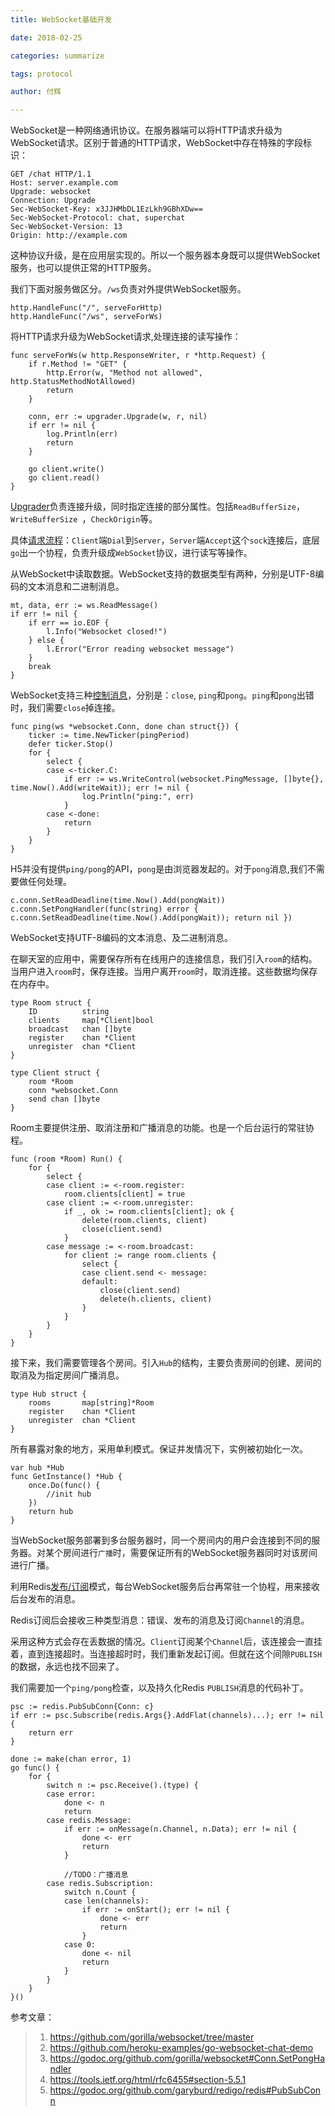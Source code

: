```yaml
---
title: WebSocket基础开发

date: 2018-02-25

categories: summarize

tags: protocol

author: 付辉

---
```


WebSocket是一种网络通讯协议。在服务器端可以将HTTP请求升级为WebSocket请求。区别于普通的HTTP请求，WebSocket中存在特殊的字段标识：

```
GET /chat HTTP/1.1
Host: server.example.com
Upgrade: websocket
Connection: Upgrade
Sec-WebSocket-Key: x3JJHMbDL1EzLkh9GBhXDw==
Sec-WebSocket-Protocol: chat, superchat
Sec-WebSocket-Version: 13
Origin: http://example.com
```

这种协议升级，是在应用层实现的。所以一个服务器本身既可以提供WebSocket服务，也可以提供正常的HTTP服务。

我们下面对服务做区分。`/ws`负责对外提供WebSocket服务。
```
http.HandleFunc("/", serveForHttp)
http.HandleFunc("/ws", serveForWs)
```

将HTTP请求升级为WebSocket请求,处理连接的读写操作：
```
func serveForWs(w http.ResponseWriter, r *http.Request) {
    if r.Method != "GET" {
		http.Error(w, "Method not allowed", http.StatusMethodNotAllowed)
		return
	}
	
    conn, err := upgrader.Upgrade(w, r, nil)
    if err != nil {
        log.Println(err)
        return
    }
    
    go client.write()
	go client.read()
}
```

[Upgrader](https://godoc.org/github.com/gorilla/websocket#Upgrader.Upgrade)负责连接升级，同时指定连接的部分属性。包括`ReadBufferSize`，`WriteBufferSize `，`CheckOrigin`等。

具体[请求流程](http://blog.csdn.net/huwh_/article/details/76383208)：`Client`端`Dial`到`Server`，`Server`端`Accept`这个`sock`连接后，底层`go`出一个协程，负责升级成`WebSocket`协议，进行读写等操作。

从WebSocket中读取数据。WebSocket支持的数据类型有两种，分别是UTF-8编码的文本消息和二进制消息。
```
mt, data, err := ws.ReadMessage()
if err != nil {
    if err == io.EOF {
        l.Info("Websocket closed!")
    } else {
        l.Error("Error reading websocket message")
    }
    break
}
```

WebSocket支持三种[控制消息](https://tools.ietf.org/html/rfc6455#section-5.5.1)，分别是：`close`, `ping`和`pong`。`ping`和`pong`出错时，我们需要`close`掉连接。
```
func ping(ws *websocket.Conn, done chan struct{}) {
    ticker := time.NewTicker(pingPeriod)
    defer ticker.Stop()
    for {
    	select {
    	case <-ticker.C:
    		if err := ws.WriteControl(websocket.PingMessage, []byte{}, time.Now().Add(writeWait)); err != nil {
    			log.Println("ping:", err)
    		}
    	case <-done:
    		return
    	}
    }
}
```

H5并没有提供`ping/pong`的API，`pong`是由浏览器发起的。对于`pong`消息,我们不需要做任何处理。
```
c.conn.SetReadDeadline(time.Now().Add(pongWait))
c.conn.SetPongHandler(func(string) error { c.conn.SetReadDeadline(time.Now().Add(pongWait)); return nil })
```

WebSocket支持UTF-8编码的文本消息、及二进制消息。

在聊天室的应用中，需要保存所有在线用户的连接信息，我们引入`room`的结构。当用户进入`room`时，保存连接。当用户离开`room`时，取消连接。这些数据均保存在内存中。
```
type Room struct {
    ID          string
	clients     map[*Client]bool
	broadcast   chan []byte
	register    chan *Client
	unregister  chan *Client
}

type Client struct {
	room *Room
	conn *websocket.Conn
	send chan []byte
}
```

Room主要提供注册、取消注册和广播消息的功能。也是一个后台运行的常驻协程。
```
func (room *Room) Run() {
	for {
		select {
		case client := <-room.register:
			room.clients[client] = true
		case client := <-room.unregister:
			if _, ok := room.clients[client]; ok {
				delete(room.clients, client)
				close(client.send)
			}
		case message := <-room.broadcast:
			for client := range room.clients {
				select {
				case client.send <- message:
				default:
					close(client.send)
					delete(h.clients, client)
				}
			}
		}
	}
}
```

接下来，我们需要管理各个房间。引入`Hub`的结构，主要负责房间的创建、房间的取消及为指定房间广播消息。
```
type Hub struct {
	rooms       map[string]*Room
	register    chan *Client
	unregister  chan *Client
}
```

所有暴露对象的地方，采用单利模式。保证并发情况下，实例被初始化一次。

```
var hub *Hub
func GetInstance() *Hub {
    once.Do(func() {
    	//init hub
    })
    return hub 
}
```

当WebSocket服务部署到多台服务器时，同一个房间内的用户会连接到不同的服务器。对某个房间进行`广播`时，需要保证所有的WebSocket服务器同时对该房间进行广播。

利用Redis[发布/订阅](http://redisbook.readthedocs.io/en/latest/feature/pubsub.html)模式，每台WebSocket服务后台再常驻一个协程，用来接收后台发布的消息。

Redis订阅后会接收三种类型消息：错误、发布的消息及订阅`Channel`的消息。

采用这种方式会存在丢数据的情况。`Client`订阅某个`Channel`后，该连接会一直挂着，直到连接超时。当连接超时时，我们重新发起订阅。但就在这个间隙`PUBLISH`的数据，永远也找不回来了。

我们需要加一个`ping/pong`检查，以及持久化Redis `PUBLISH`消息的代码补丁。

```
psc := redis.PubSubConn{Conn: c}
if err := psc.Subscribe(redis.Args{}.AddFlat(channels)...); err != nil {
    return err
}

done := make(chan error, 1)
go func() {
    for {
        switch n := psc.Receive().(type) {
        case error:
            done <- n
            return
        case redis.Message:
            if err := onMessage(n.Channel, n.Data); err != nil {
                done <- err
                return
            }
            
            //TODO：广播消息
        case redis.Subscription:
            switch n.Count {
            case len(channels):
                if err := onStart(); err != nil {
                    done <- err
                    return
                }
            case 0:
                done <- nil
                return
            }
        }
    }
}()
```

参考文章：

>1. https://github.com/gorilla/websocket/tree/master
>2. https://github.com/heroku-examples/go-websocket-chat-demo
>3. https://godoc.org/github.com/gorilla/websocket#Conn.SetPongHandler
>4. https://tools.ietf.org/html/rfc6455#section-5.5.1
>5. https://godoc.org/github.com/garyburd/redigo/redis#PubSubConn



